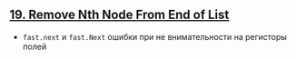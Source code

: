 ## [19. Remove Nth Node From End of List](https://leetcode.com/problems/remove-nth-node-from-end-of-list/)

- `fast.next` и `fast.Next` ошибки при не внимательности на регисторы полей